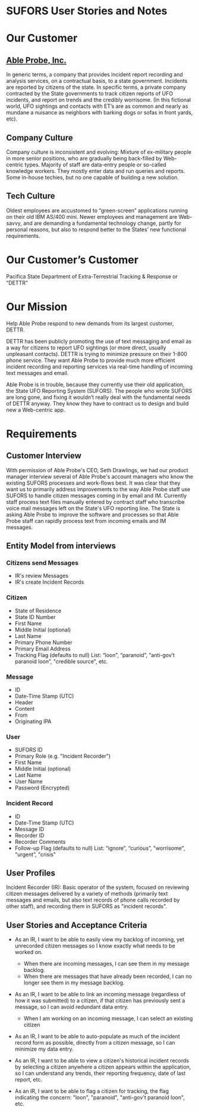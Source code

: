 SUFORS User Stories and Notes
=============================

# Our Customer

## [Able Probe, Inc.][1]

In generic terms, a company that provides incident report recording
and analysis services, on a contractual basis, to a state
government. Incidents are reported by citizens of the state. In
specific terms, a private company contracted by the State governments
to track citizen reports of UFO incidents, and report on trends and
the credibly worrisome. (In this fictional world, UFO sightings and
contacts with ET’s are as common and nearly as mundane a nuisance as
neighbors with barking dogs or sofas in front yards, etc).

## Company Culture

Company culture is inconsistent and evolving: Mixture of ex-military
people in more senior positions, who are gradually being back-filled
by Web-centric types. Majority of staff are data-entry people or
so-called knowledge workers. They mostly enter data and run queries
and reports. Some in-house techies, but no one capable of building a
new solution.

## Tech Culture 

Oldest employees are accustomed to “green-screen”
applications running on their old IBM AS/400 mini.  Newer employees
and management are Web-savvy, and are demanding a fundamental
technology change, partly for personal reasons, but also to respond
better to the States’ new functional requirements.

# Our Customer’s Customer

Pacifica State Department of Extra-Terrestrial Tracking & Response or
“DETTR”

# Our Mission

Help Able Probe respond to new demands from its largest customer,
DETTR.

DETTR has been publicly promoting the use of text messaging and email
as a way for citizens to report UFO sightings (or more direct, usually
unpleasant contacts). DETTR is trying to minimize pressure on their
1-800 phone service. They want Able Probe to provide much more
efficient incident recording and reporting services via real-time
handling of incoming text messages and email.

Able Probe is in trouble, because they currently use their old
application, the State UFO Reporting System (SUFORS). The people who
wrote SUFORS are long gone, and fixing it wouldn’t really deal with
the fundamental needs of DETTR anyway. They know they have to contract
us to design and build new a Web-centric app.

# Requirements

## Customer Interview

With permission of Able Probe's CEO, Seth Drawlings, we had our
product manager interview several of Able Probe's account managers who
know the existing SUFORS processes and work-flows best. It was clear
that they want us to primarily address improvements to the way Able
Probe staff use SUFORS to handle citizen messages coming in by email
and IM. Currently staff process text files manually entered by
contract staff who transcribe voice mail messages left on the State's
UFO reporting line. The State is asking Able Probe to improve the
software and processes so that Able Probe staff can rapidly process
text from incoming emails and IM messages.

## Entity Model from interviews

### Citizens send Messages
   - IR's review Messages
   - IR's create Incident Records

### Citizen
  - State of Residence
  - State ID Number
  - First Name
  - Middle Initial (optional)
  - Last Name
  - Primary Phone Number
  - Primary Email Address
  - Tracking Flag (defaults to null) List: “loon”, “paranoid”, “anti-gov’t paranoid loon”, "credible source", etc.
	
### Message
  - ID
  - Date-Time Stamp (UTC)
  - Header
  - Content
  - From
  - Originating IPA
   
### User
  - SUFORS ID
  - Primary Role (e.g. "Incident Recorder")
  - First Name
  - Middle Initial (optional)
  - Last Name
  - User Name
  - Password (Encrypted)

### Incident Record
  - ID
  - Date-Time Stamp (UTC)	
  - Message ID
  - Recorder ID
  - Recorder Comments
  - Follow-up Flag (defaults to null) List: “ignore”, “curious”,
    "worrisome", “urgent”, "crisis"

## User Profiles

Incident Recorder (IR): Basic operator of the system, focused on
reviewing citizen messages delivered by a variety of methods
(primarily text messages and emails, but also text records of phone
calls recorded by other staff), and recording them in SUFORS as
"incident records".

## User Stories and Acceptance Criteria

* As an IR, I want to be able to easily view my backlog of incoming, 
  yet unrecorded citizen messages so I know exactly what needs to be 
  worked on.
  - When there are incoming messages, I can see them in my message backlog.
  - When there are messages that have already been recorded, I can no
    longer see them in my message backlog.

* As an IR, I want to be able to link an incoming message (regardless
  of how it was submitted) to a citizen, if that citizen has
  previously sent a message, so I can avoid redundant data entry.
  - When I am working on an incoming message, I can select an existing citizen

* As an IR, I want to be able to auto-populate as much of the incident
  record form as possible, directly from a citizen message, so I can
  minimize my data entry.

* As an IR, I want to be able to view a citizen's historical incident
  records by selecting a citizen anywhere a citizen appears within the 
  application, so I can understand any trends, their reporting
  frequency, date of last report, etc.

* As an IR, I want to be able to flag a citizen for tracking, the flag 
  indicating the concern: "loon", "paranoid", "anti-gov't paranoid loon", etc.

[1]: http://ableprobe.com
     "AbleProbe.com"
